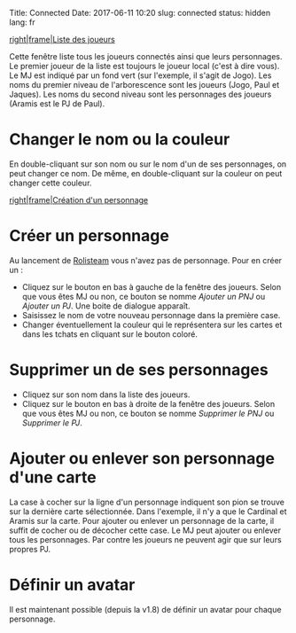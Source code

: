 Title: Connected
Date: 2017-06-11 10:20
slug: connected
status: hidden
lang: fr


[right\|frame\|Liste des joueurs](/file:Joueurs.png "wikilink")

Cette fenêtre liste tous les joueurs connectés ainsi que leurs
personnages. Le premier joueur de la liste est toujours le joueur local
(c\'est à dire vous). Le MJ est indiqué par un fond vert (sur
l\'exemple, il s\'agit de Jogo). Les noms du premier niveau de
l\'arborescence sont les joueurs (Jogo, Paul et Jaques). Les noms du
second niveau sont les personnages des joueurs (Aramis est le PJ de
Paul).

Changer le nom ou la couleur
============================

En double-cliquant sur son nom ou sur le nom d\'un de ses personnages,
on peut changer ce nom. De même, en double-cliquant sur la couleur on
peut changer cette couleur.

[right\|frame\|Création d\'un
personnage](/file:NouveauPerso.png "wikilink")

Créer un personnage
===================

Au lancement de [Rolisteam](/Rolisteam "wikilink") vous n\'avez pas de
personnage. Pour en créer un :

-   Cliquez sur le bouton en bas à gauche de la fenêtre des joueurs.
    Selon que vous êtes MJ ou non, ce bouton se nomme *Ajouter un PNJ*
    ou *Ajouter un PJ*. Une boite de dialogue apparaît.
-   Saisissez le nom de votre nouveau personnage dans la première case.
-   Changer éventuellement la couleur qui le représentera sur les cartes
    et dans les tchats en cliquant sur le bouton coloré.

Supprimer un de ses personnages
===============================

-   Cliquez sur son nom dans la liste des joueurs.
-   Cliquez sur le bouton en bas à droite de la fenêtre des joueurs.
    Selon que vous êtes MJ ou non, ce bouton se nomme *Supprimer le PNJ*
    ou *Supprimer le PJ*.

Ajouter ou enlever son personnage d\'une carte
==============================================

La case à cocher sur la ligne d\'un personnage indiquent son pion se
trouve sur la dernière carte sélectionnée. Dans l\'exemple, il n\'y a
que le Cardinal et Aramis sur la carte. Pour ajouter ou enlever un
personnage de la carte, il suffit de cocher ou de décocher cette case.
Le MJ peut ajouter ou enlever tous les personnages. Par contre les
joueurs ne peuvent agir que sur leurs propres PJ.

Définir un avatar
=================

Il est maintenant possible (depuis la v1.8) de définir un avatar pour
chaque personnage.
